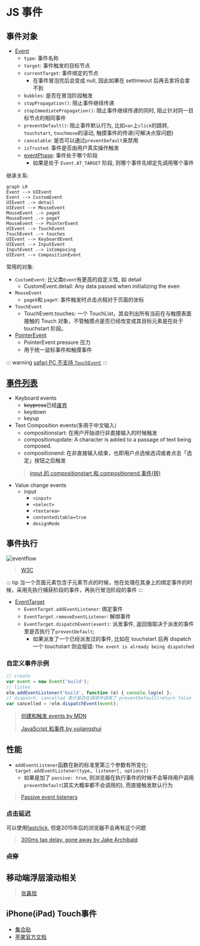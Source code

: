 # JS 事件

## 事件对象

* [Event](https://developer.mozilla.org/en-US/docs/Web/API/Event)
  * `type`: 事件名称
  * `target`: 事件触发的目标节点
  * `currentTarget`: 事件绑定的节点
    * 在事件冒泡完后会变成 null, 因此如果在 settimeout 后再去拿将会拿不到
  * `bubbles`: 是否在冒泡阶段触发
  * `stopPropagation()`: 阻止事件继续传递
  * `stopImmediatePropagation()`: 阻止事件继续传递的同时, 阻止针对同一目标节点的相同事件
  * `preventDefault()`:  阻止事件默认行为, 比如`<a>`上`click`的跳转, `touchstart`, `touchmove`的滚动, 触摸事件的传递(可解决点穿问题)
  * `cancelable`: 是否可以通过`preventDefault`来禁用
  * `isTrusted`: 事件是否由用户真实操作触发
  * [eventPhase](https://developer.mozilla.org/zh-CN/docs/Web/API/Event/eventPhase): 事件处于哪个阶段
    * 如果是处于 `Event.AT_TARGET` 阶段, 则哪个事件先绑定先调用哪个事件

继承关系:

```mermaid
graph LR
Event --> UIEvent
Event --> CustomEvent
UIEvent .-> detail
UIEvent --> MouseEvent
MouseEvent .-> pageX
MouseEvent .-> pageY
MouseEvent --> PointerEvent
UIEvent --> TouchEvent
TouchEvent .-> touches
UIEvent --> KeyboardEvent
UIEvent --> InputEvent
InputEvent .-> isComposing
UIEvent --> CompositionEvent
```

常用的对象:

* `CustomEvent`: 比父类`Event`有更高的自定义性, 如 detail
  * CustomEvent.detail: Any data passed when initializing the even
* `MouseEvent`
  * `pageX`和 `pageY`: 事件触发时点击点相对于页面的坐标
* `TouchEvent`
  * TouchEvent.touches: 一个 TouchList，其会列出所有当前在与触摸表面接触的 Touch 对象，不管触摸点是否已经改变或其目标元素是在处于 touchstart 阶段。
* [PointerEvent](https://developer.mozilla.org/zh-CN/docs/Web/API/Pointer_events)
  * PointerEvent.pressure 压力
  * 用于统一鼠标事件和触摸事件

::: warning
[safari PC 不支持 `TouchEvent`](https://caniuse.com/#search=Touch)
:::

## [事件列表](https://developer.mozilla.org/en-US/docs/Web/Events)

* Keyboard events
  * ~~keypress~~已经[废弃](https://developer.mozilla.org/en-US/docs/Web/Events/keypress)
  * keydown
  * keyup
* Text Composition events(多用于中文输入)
  * compositionstart: 在用户开始进行非直接输入的时候触发
  * compositionupdate: A character is added to a passage of text being composed.
  * compositionend: 在非直接输入结束，也即用户点选候选词或者点击「选定」按钮之后触发
  > [input 的 compositionstart 和 compositionend 事件(转)](https://github.com/julytian/issues-blog/issues/15)
* Value change events
  * input
    * `<input>`
    * `<select>`
    * `<textarea>`
    * `contenteditable=true`
    * `designMode`

## 事件执行

![eventflow](https://www.w3.org/TR/DOM-Level-3-Events/images/eventflow.svg)
> [W3C](https://www.w3.org/TR/DOM-Level-3-Events/#event-flow)

::: tip
当一个页面元素包含子元素节点的时候，他在处理在其身上的绑定事件的时候，采用先执行捕获阶段的事件，再执行冒泡阶段的事件
:::

* [EventTarget](https://developer.mozilla.org/en-US/docs/Web/API/EventTarget)
  * `EventTarget.addEventListener`: 绑定事件
  * `EventTarget.removeEventListener`: 解绑事件
  * `EventTarget.dispatchEvent(event)`: 派发事件, 返回值取决于派发的事件里是否执行了`preventDefault`;
    * 如果派发了一个已经派发过的事件, 比如在 touchstart 后再 dispatch 一个 touchstart 则会报错: `The event is already being dispatched`

### 自定义事件示例

```javascript
// create
var event = new Event('build');
// listen
elm.addEventListener('build', function (e) { console.log(e) };
// diapatch, cancelled 表示是否在调用中调用了 preventDefault(return false 什么的都没用)
var cancelled = !elm.dispatchEvent(event);

```

> [创建和触发 events by MDN](https://developer.mozilla.org/zh-CN/docs/Web/Guide/Events/Creating_and_triggering_events)
>
> [JavaScript 和事件 by yujiangshui](http://yujiangshui.com/javascript-event/)

## 性能

* `addEventListener`函数在新的标准里第三个参数有所变化: `target.addEventListener(type, listener[, options])`
  * 如果是加了 `passive: true`, 则浏览器在执行事件的时候不会等待用户调用 `preventDefault`(其实大概率都不会调用的), 而直接触发默认行为

> [Passive event listeners](https://zhuanlan.zhihu.com/p/24555031)

### 点击延迟

可以使用[fastclick](https://github.com/ftlabs/fastclick), 但是2015年后的浏览器不会再有这个问题

> [300ms tap delay, gone away by Jake Archibald](https://developers.google.com/web/updates/2013/12/300ms-tap-delay-gone-away)

### ~~点穿~~

## 移动端浮层滚动相关

> [张鑫旭](http://www.zhangxinxu.com/wordpress/2016/12/web-mobile-scroll-prevent-window-js-css/)

## iPhone(iPad) Touch事件

* [集合贴](http://m.oschina.net/blog/88086)
* [苹果官方文档](https://developer.apple.com/library/safari/documentation/AppleApplications/Reference/SafariWebContent/HandlingEvents/HandlingEvents.html)
